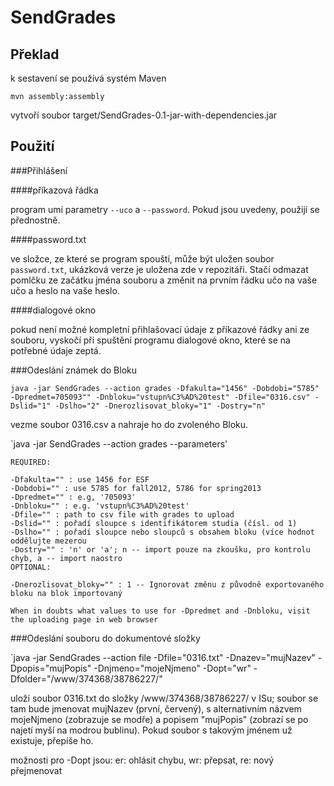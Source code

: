 SendGrades
==========

Překlad
-------

k sestavení se používá systém Maven

`mvn assembly:assembly`

vytvoří soubor target/SendGrades-0.1-jar-with-dependencies.jar

Použití
-------

###Přihlášení

####příkazová řádka

program umí parametry `--uco` a `--password`. Pokud jsou uvedeny, použijí se přednostně.

####password.txt

ve složce, ze které se program spouští, může být uložen soubor `password.txt`, ukázková verze je uložena zde v repozitáři. Stačí odmazat pomlčku ze začátku jména souboru a změnit na prvním řádku učo na vaše učo a heslo na vaše heslo.

####dialogové okno

pokud není možné kompletní přihlašovací údaje z příkazové řádky ani ze souboru, vyskočí při spuštění programu dialogové okno, které se na potřebné údaje zeptá.

###Odeslání známek do Bloku

`java -jar SendGrades --action grades -Dfakulta="1456" -Dobdobi="5785" -Dpredmet=705093"" -Dnbloku="vstupn%C3%AD%20test" -Dfile="0316.csv" -Dslid="1" -Dslho="2" -Dnerozlisovat_bloky="1" -Dostry="n"`

vezme soubor 0316.csv a nahraje ho do zvoleného Bloku.

`java -jar SendGrades --action grades --parameters'

	REQUIRED:
	
	-Dfakulta="" : use 1456 for ESF
	-Dobdobi="" : use 5785 for fall2012, 5786 for spring2013
	-Dpredmet="" : e.g, '705093'
	-Dnbloku="" : e.g. 'vstupn%C3%AD%20test'
	-Dfile="" : path to csv file with grades to upload
	-Dslid="" : pořadí sloupce s identifikátorem studia (čísl. od 1)
	-Dslho="" : pořadí sloupce nebo sloupců s obsahem bloku (více hodnot oddělujte mezerou
	-Dostry="" : 'n' or 'a'; n -- import pouze na zkoušku, pro kontrolu chyb, a -- import naostro
	OPTIONAL:

	-Dnerozlisovat_bloky="" : 1 -- Ignorovat změnu z původně exportovaného bloku na blok importovaný

	When in doubts what values to use for -Dpredmet and -Dnbloku, visit the uploading page in web browser

###Odeslání souboru do dokumentové složky

`java -jar SendGrades --action file -Dfile="0316.txt" -Dnazev="mujNazev" -Dpopis="mujPopis" -Dnjmeno="mojeNjmeno" -Dopt="wr" -Dfolder="/www/374368/38786227/"

uloží soubor 0316.txt do složky /www/374368/38786227/ v ISu; soubor se tam bude jmenovat mujNazev (první, červený), s alternativním názvem mojeNjmeno (zobrazuje se modře) a popisem "mujPopis" (zobrazí se po najetí myší na modrou bublinu). Pokud soubor s takovým jménem už existuje, přepíše ho.

možnosti pro -Dopt jsou:
er: ohlásit chybu, wr: přepsat, re: nový přejmenovat 
